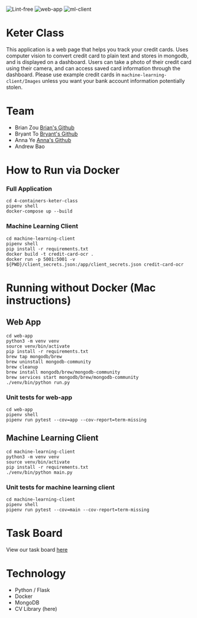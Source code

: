 ![Lint-free](https://github.com/nyu-software-engineering/containerized-app-exercise/actions/workflows/lint.yml/badge.svg)
![web-app](https://github.com/software-students-spring2025/4-containers-keter-class/actions/workflows/web-app-build.yml/badge.svg?event=pull_request)
![ml-client](https://github.com/software-students-spring2025/4-containers-keter-class/actions/workflows/ml-client-build.yml/badge.svg?event=pull_request)


# Keter Class
This application is a web page that helps you track your credit cards. Uses computer vision to convert credit card to plain text and stores in mongodb, and is displayed on a dashboard. Users can take a photo of their credit card using their camera, and can access saved card information through the dashboard. Please use example credit cards in `machine-learning-client/Images` unless you want your bank account information potentially stolen.

# Team
* Brian Zou [Brian's Github](https://github.com/brianzou03)
* Bryant To [Bryant's Github](https://github.com/bryantto08)
* Anna Ye [Anna's Github](https://github.com/AnnaTheYe)
* Andrew Bao

# How to Run via Docker
### Full Application
```
cd 4-containers-keter-class
pipenv shell
docker-compose up --build
```

### Machine Learning Client
```
cd machine-learning-client
pipenv shell
pip install -r requirements.txt
docker build -t credit-card-ocr .
docker run -p 5001:5001 -v ${PWD}/client_secrets.json:/app/client_secrets.json credit-card-ocr
```

# Running without Docker (Mac instructions)
## Web App
```
cd web-app
python3 -m venv venv
source venv/bin/activate 
pip install -r requirements.txt
brew tap mongodb/brew
brew uninstall mongodb-community
brew cleanup
brew install mongodb/brew/mongodb-community
brew services start mongodb/brew/mongodb-community
./venv/bin/python run.py
```

### Unit tests for web-app
```
cd web-app
pipenv shell
pipenv run pytest --cov=app --cov-report=term-missing
```

## Machine Learning Client
```
cd machine-learning-client
python3 -m venv venv
source venv/bin/activate 
pip install -r requirements.txt
./venv/bin/python main.py

```


### Unit tests for machine learning client
```
cd machine-learning-client
pipenv shell
pipenv run pytest --cov=main --cov-report=term-missing
```

# Task Board
View our task board [here](https://github.com/orgs/software-students-spring2025/projects/171)

# Technology
* Python / Flask
* Docker
* MongoDB
* CV Library (here)

